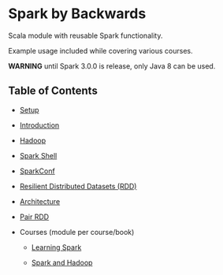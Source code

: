 # Spark by Backwards

Scala module with reusable Spark functionality.

Example usage included while covering various courses.

**WARNING** until Spark 3.0.0 is release, only Java 8 can be used.

## Table of Contents

- [Setup](docs/setup.md)

- [Introduction](docs/introduction.md)

- [Hadoop](docs/hadoop.md)

- [Spark Shell](docs/spark-shell.md)

- [SparkConf](docs/spark-conf.md)

- [Resilient Distributed Datasets (RDD)](docs/rdd.md)

- [Architecture](docs/architecture.md)

- [Pair RDD](docs/pair-rdd.md)

- Courses (module per course/book)
  
  - [Learning Spark](courses/learning-spark/README.md)
  
  - [Spark and Hadoop](courses/spark-and-hadoop/README.md)